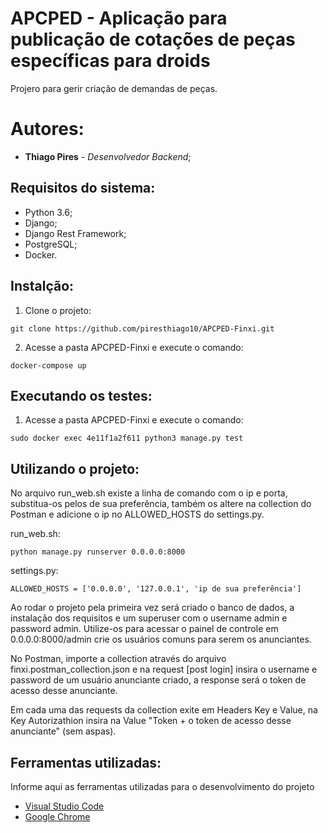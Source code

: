 # APCPED - Aplicação para publicação de cotações de peças específicas para droids

Projero para gerir criação de demandas de peças.

# Autores:

* **Thiago Pires** - *Desenvolvedor Backend*;

## Requisitos do sistema:

* Python 3.6;
* Django;
* Django Rest Framework;
* PostgreSQL;
* Docker.

## Instalção:

1. Clone o projeto:
```
git clone https://github.com/piresthiago10/APCPED-Finxi.git
```
2. Acesse a pasta APCPED-Finxi e execute o comando:
```
docker-compose up
```

## Executando os testes:

1. Acesse a pasta APCPED-Finxi e execute o comando:
```
sudo docker exec 4e11f1a2f611 python3 manage.py test
```

## Utilizando o projeto:

No arquivo run_web.sh existe a linha de comando com o ip e porta, substitua-os pelos de sua preferência, também os altere 
na collection do Postman e adicione o ip no ALLOWED_HOSTS do settings.py.

run_web.sh:
```
python manage.py runserver 0.0.0.0:8000
```

settings.py:
```
ALLOWED_HOSTS = ['0.0.0.0', '127.0.0.1', 'ip de sua preferência']
```

Ao rodar o projeto pela primeira vez será criado o banco de dados, a instalação dos requisitos e um superuser com o username admin e password admin. Utilize-os para acessar o painel de controle em 0.0.0.0:8000/admin crie os usuários comuns para serem os anunciantes.

No Postman, importe a collection através do arquivo finxi.postman_collection.json e na request [post login] insira o username e password de um usuário anunciante criado, a response será o token de acesso desse anunciante.

Em cada uma das requests da collection exite em Headers Key e Value, na Key Autorizathion insira na Value "Token + o token de acesso desse anunciante" (sem aspas).

## Ferramentas utilizadas:

Informe aqui as ferramentas utilizadas para o desenvolvimento do projeto

* [Visual Studio Code](https://code.visualstudio.com/)
* [Google Chrome](https://www.google.pt/intl/pt-PT/chrome/?brand=CHBD&gclid=Cj0KCQjwn_LrBRD4ARIsAFEQFKt3kLTIsdU6a-sk3FKsxrhplkKaYNHo6Pt3aRbaEAJ3TK4fZslZmtUaAvHVEALw_wcB&gclsrc=aw)